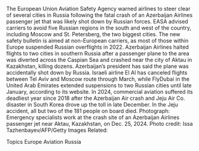 The European Union Aviation Safety Agency warned airlines to steer clear of several cities in Russia following the fatal crash of an Azerbaijan Airlines passenger jet that was likely shot down by Russian forces.
EASA advised carriers to avoid five Russian regions in the south and west of the country, including Moscow and St. Petersberg, the two biggest cities. The new safety bulletin is aimed at non-European carriers, as most of those within Europe suspended Russian overflights in 2022.
Azerbaijan Airlines halted flights to two cities in southern Russia after a passenger plane to the area was diverted across the Caspian Sea and crashed near the city of Aktau in Kazakhstan, killing dozens. Azerbaijan’s president has said the plane was accidentally shot down by Russia.
Israeli airline El Al has canceled flights between Tel Aviv and Moscow route through March, while FlyDubai in the United Arab Emirates extended suspensions to two Russian cities until late January, according to its website.
In 2024, commercial aviation suffered its deadliest year since 2018 after the Azerbaijan Air crash and Jeju Air Co. disaster in South Korea drove up the toll in late December. In the Jeju accident, all but two of the 181 people on board died.
Photograph: Emergency specialists work at the crash site of an Azerbaijan Airlines passenger jet near Aktau, Kazakhstan, on Dec. 25, 2024. Photo credit: Issa Tazhenbayev/AFP/Getty Images
Related:

Topics
Europe
Aviation
Russia
